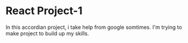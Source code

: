 # React Project-1
In this accordian project, i take help from google somtimes. I'm trying to make project to build up my skills.
 
